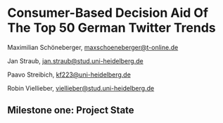 # Consumer-Based Decision Aid Of The Top 50 German Twitter Trends
Maximilian Schöneberger,
maxschoeneberger@t-online.de

Jan Straub,
jan.straub@stud.uni-heidelberg.de

Paavo Streibich,
kf223@uni-heidelberg.de

Robin Viellieber,
viellieber@stud.uni-heidelberg.de


## Milestone one: Project State



